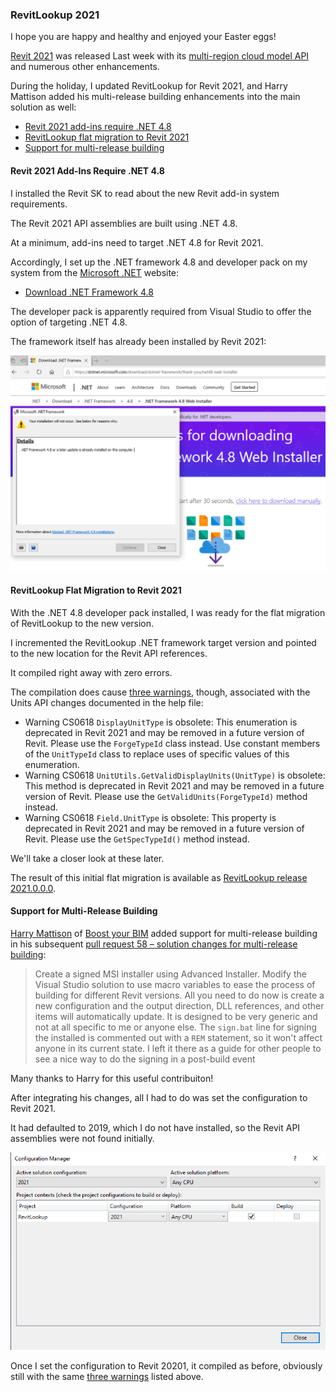 <head>
<meta http-equiv="Content-Type" content="text/html; charset=utf-8">
<link rel="stylesheet" type="text/css" href="bc.css">
<script src="https://cdn.rawgit.com/google/code-prettify/master/loader/run_prettify.js" type="text/javascript"></script>
<script async src="https://platform.twitter.com/widgets.js" charset="utf-8"></script>
</head>

<!---

- set up .net framework 4.8
  https://dotnet.microsoft.com/download/dotnet-framework/thank-you/net48-web-installer
  dotnet_4_8_download.png
  https://dotnet.microsoft.com/download/dotnet-framework/thank-you/net48-developer-pack-offline-installer
  developer pack installer
  
- /a/doc/revit/tbc/git/a/zip/revitlookup_2021_warnings_01.txt
  installed Revit 2021 SDK to C:\a\lib\2021\SDK
  installed .net framework 4.8 developer tools
  flat migration of RevitLookup
  https://github.com/jeremytammik/RevitLookup/releases/tag/2021.0.0.0

- harry mattison added support for mult-config
  to build, i had to set the configuration
  it defaulted to 2019, which i do not have installed, so the Revit API assemblies were not found
  vs_configuration_manager.png
  once i set the configuration to Revit 20201, it compiled as before, obviously still with the [three warnings](zip/revitlookup_2021_warnings_01.txt) listed above.

twitter:

 in the #RevitAPI #DynamoBim @AutodeskForge @AutodeskRevit #bim #ForgeDevCon 

&ndash; 
...

linkedin:


#bim #DynamoBim #ForgeDevCon #Revit #API #IFC #SDK #AI #VisualStudio #Autodesk #AEC #adsk

the [Revit API discussion forum](http://forums.autodesk.com/t5/revit-api-forum/bd-p/160) thread

<center>
<img src="img/" alt="" title="" width="600"/>
<p style="font-size: 80%; font-style:italic"></p>
</center>

-->

### RevitLookup 2021

I hope you are happy and healthy and enjoyed your Easter eggs!

[Revit 2021](https://thebuildingcoder.typepad.com/blog/2020/04/revit-2021-cloud-model-api.html#2) was
released Last week with
its [multi-region cloud model API](https://thebuildingcoder.typepad.com/blog/2020/04/revit-2021-cloud-model-api.html#4) and
numerous other enhancements.

During the holiday, I updated RevitLookup for Revit 2021, and Harry Mattison added his multi-release building enhancements into the main solution as well:

- [Revit 2021 add-ins require .NET 4.8](#2)
- [RevitLookup flat migration to Revit 2021](#3)
- [Support for multi-release building](#4)

#### <a name="2"></a>Revit 2021 Add-Ins Require .NET 4.8

I installed the Revit SK to read about the new Revit add-in system requirements.

The Revit 2021 API assemblies are built using .NET 4.8.

At a minimum, add-ins need to target .NET 4.8 for Revit 2021. 

Accordingly, I set up the .NET framework 4.8 and developer pack on my system from the [Microsoft .NET](https://dotnet.microsoft.com) website:

- [Download .NET Framework 4.8](https://dotnet.microsoft.com/download/dotnet-framework/net48)

The developer pack is apparently required from Visual Studio to offer the option of targeting .NET 4.8.

The framework itself has already been installed by Revit 2021:

<center>
<img src="img/dotnet_4_8_download.png" alt=".NET 4.8 installation" title=".NET 4.8 installation" width="800"/> <!-- 2002 -->
</center>


#### <a name="3"></a>RevitLookup Flat Migration to Revit 2021

With the .NET 4.8 developer pack installed, I was ready for the flat migration of RevitLookup to the new version.

I incremented the RevitLookup .NET framework target version and pointed to the new location for the Revit API references.

It compiled right away with zero errors.

The compilation does cause [three warnings](zip/revitlookup_2021_warnings_01.txt), though, associated with the Units API changes documented in the help file:

- Warning	CS0618 `DisplayUnitType` is obsolete: This enumeration is deprecated in Revit 2021 and may be removed in a future version of Revit. Please use the `ForgeTypeId` class instead. Use constant members of the `UnitTypeId` class to replace uses of specific values of this enumeration.
- Warning	CS0618 `UnitUtils.GetValidDisplayUnits(UnitType)` is obsolete: This method is deprecated in Revit 2021 and may be removed in a future version of Revit. Please use the `GetValidUnits(ForgeTypeId)` method instead.
- Warning	CS0618 `Field.UnitType` is obsolete: This property is deprecated in Revit 2021 and may be removed in a future version of Revit. Please use the `GetSpecTypeId()` method instead.

We'll take a closer look at these later.

The result of this initial flat migration is available
as [RevitLookup release 2021.0.0.0](https://github.com/jeremytammik/RevitLookup/releases/tag/2021.0.0.0).

#### <a name="4"></a>Support for Multi-Release Building

[Harry Mattison](https://github.com/harrymattison) of [Boost your BIM](https://twitter.com/BoostYourBIM) added
support for multi-release building in his
subsequent [pull request 58 &ndash; solution changes for multi-release building](https://github.com/jeremytammik/RevitLookup/pull/58):

> Create a signed MSI installer using Advanced Installer.
Modify the Visual Studio solution to use macro variables to ease the process of building for different Revit versions.
All you need to do now is create a new configuration and the output direction, DLL references, and other items will automatically update.
It is designed to be very generic and not at all specific to me or anyone else.
The `sign.bat` line for signing the installed is commented out with a `REM` statement, so it won't affect anyone in its current state.
I left it there as a guide for other people to see a nice way to do the signing in a post-build event

Many thanks to Harry for this useful contribuiton!

After integrating his changes, all I had to do was set the configuration to Revit 2021.

It had defaulted to 2019, which I do not have installed, so the Revit API assemblies were not found initially.

<center>
<img src="img/vs_configuration_manager.png" alt="Visual Studio configuration manager" title="Visual Studio configuration manager" width="701"/> <!-- 701 -->
</center>

Once I set the configuration to Revit 20201, it compiled as before, obviously still with the
same [three warnings](zip/revitlookup_2021_warnings_01.txt) listed above.
